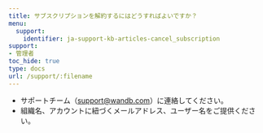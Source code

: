 ```yaml
---
title: サブスクリプションを解約するにはどうすればよいですか？
menu:
  support:
    identifier: ja-support-kb-articles-cancel_subscription
support:
- 管理者
toc_hide: true
type: docs
url: /support/:filename
---
```


- サポートチーム（support@wandb.com）に連絡してください。
- 組織名、アカウントに紐づくメールアドレス、ユーザー名をご提供ください。